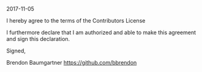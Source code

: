 2017-11-05

I hereby agree to the terms of the Contributors License

I furthermore declare that I am authorized and able to make this
agreement and sign this declaration.

Signed,

Brendon Baumgartner
https://github.com/bbrendon
